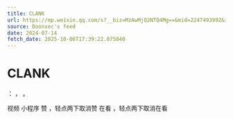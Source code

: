 ```yaml
---
title: CLANK
url: https://mp.weixin.qq.com/s?__biz=MzAwMjQ2NTQ4Mg==&mid=2247493992&idx=1&sn=34fb7ee8370f50436353c46b62137d42
source: Doonsec's feed
date: 2024-07-14
fetch_date: 2025-10-06T17:39:22.075840
---
```


# CLANK

：
，
。

视频
小程序
赞
，轻点两下取消赞
在看
，轻点两下取消在看